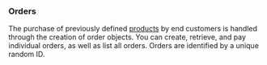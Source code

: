 ### Orders

The purchase of previously defined [products](#products) by end customers is handled through the creation of order objects. You can create, retrieve, and pay individual orders, as well as list all orders. Orders are identified by a unique random ID.
